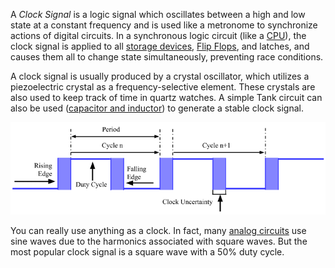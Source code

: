 
A *Clock Signal* is a logic signal which oscillates between a high and low state at a constant frequency and is used like a metronome to synchronize actions of digital circuits. In a synchronous logic circuit (like a [CPU](CPU.md)), the clock signal is applied to all [storage devices](Memory%20&%20Cache.md), [Flip Flops](Flip%20Flops.md), and latches, and causes them all to change state simultaneously, preventing race conditions.

A clock signal is usually produced by a crystal oscillator, which utilizes a piezoelectric crystal as a frequency-selective element. These crystals are also used to keep track of time in quartz watches. A simple Tank circuit can also be used ([capacitor and inductor](../Resistance.md)) to generate a stable clock signal.

![](../../Attachments/Pasted%20image%2020230117180254.png)

You can really use anything as a clock. In fact, many [analog circuits](../Analog/Amplifiers.md) use sine waves due to the harmonics associated with square waves. But the most popular clock signal is a square wave with a 50% duty cycle.